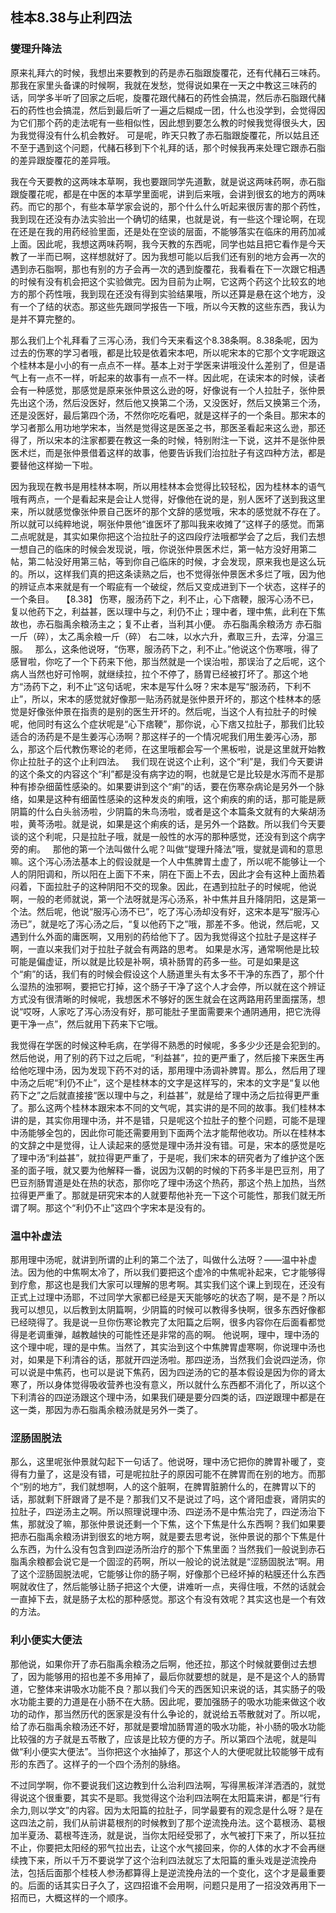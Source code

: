 ## 桂本8.38与止利四法

### 燮理升降法

原来礼拜六的时候，我想出来要教到的药是赤石脂跟旋覆花，还有代赭石三味药。那我在家里头备课的时候啊，我就在发愁，觉得说如果在一天之中教这三味药的话，同学多半听了回家之后呢，旋覆花跟代赭石的药性会搞混，然后赤石脂跟代赭石的药性也会搞混，然后到最后听了一遍之后糊成一团，什么也没学到，会觉得因为它们那个药的走法呢有一些相似性，因此想到要怎么教的时候我觉得很头大，因为我觉得没有什么机会教好。
可是呢，昨天只教了赤石脂跟旋覆花，所以姑且还不至于遇到这个问题，代赭石移到下个礼拜的话，那个时候我再来处理它跟赤石脂的差异跟旋覆花的差异哦。

我在今天要教的这两味本草啊，我也要跟同学先道歉，就是说这两味药啊，赤石脂跟旋覆花呢，都是在中医的本草学里面呢，讲到后来哦，会讲到很玄的地方的两味药。而它的那个，有些本草学家会说的，那个什么什么听起来很厉害的那个药性，我到现在还没有办法实验出一个确切的结果，也就是说，有一些这个理论啊，在现在还是在我的用药经验里面，还是处在空谈的层面，不能够落实在临床的用药加减上面。因此呢，我想这两味药啊，我今天教的东西呢，同学也姑且把它看作是今天教了一半而已啊，这样想就好了。因为我想可能以后我们还有别的地方会再一次的遇到赤石脂啊，那也有别的方子会再一次的遇到旋覆花，我看看在下一次跟它相遇的时候有没有机会把这个实验做完。因为目前为止啊，它这两个药这个比较玄的地方的那个药性哦，我到现在还没有得到实验结果哦，所以还算是悬在这个地方，没有一个了结的状态。那这些先跟同学报告一下哦，所以今天教的这些东西，我认为是并不算完整的。

那么我们上个礼拜看了三泻心汤，我们今天来看这个8.38条啊。8.38条呢，因为过去的伤寒的学习者哦，都是比较是依着宋本吧，所以呢宋本的它那个文字呢跟这个桂林本是小小的有一点点不一样。基本上对于学医来讲哦没什么差别了，但是语气上有一点不一样，听起来的故事有一点不一样。因此呢，在读宋本的时候，读者会有一种感觉，那感觉是原来张仲景这么逊的呀，好像说有一个人拉肚子，张仲景先出这个汤，然后没医好，然后他又换第二个汤，又没医好，然后又换第三个汤，还是没医好，最后第四个汤，不然你吃吃看吧，就是这样子的一个条目。那宋本的学习者那么用功地学宋本，当然是觉得这是医圣之书，那医圣看起来这么逊，那还得了，所以宋本的注家都要在教这一条的时候，特别附注一下说，这并不是张仲景医术烂，而是张仲景借着这样的故事，他要告诉我们治拉肚子有这四种方法，都是要替他这样拗一下啦。

因为我现在教书是用桂林本啊，所以用桂林本会觉得比较轻松，因为桂林本的语气哦有两点，一个是看起来是会让人觉得，好像他在说的是，别人医坏了送到我这里来，所以就感觉像张仲景自己医坏的那个文辞的感觉哦，宋本的感觉就不存在了。所以就可以纯粹地说，啊张仲景他“谁医坏了那叫我来收摊了”这样子的感觉。而第二点呢就是，其实如果你把这个治拉肚子的这四段疗法哦都学会了之后，我们去想一想自己的临床的时候会发现说，哦，你说张仲景医术烂，第一帖方没好用第二帖，第二帖没好用第三帖，等到你自己临床的时候，才会发现，原来我也是这么玩的。所以，这样我们真的把这条读熟之后，也不觉得张仲景医术多烂了哦，因为他的辨证点本来就是有一个暇疵有一个破绽，然后又变成进到下一个状态，这样子的一个条目。
 
【8.38】 伤寒，服汤药下之，利不止，心下痞鞕，服泻心汤不已，复以他药下之，利益甚，医以理中与之，利仍不止；理中者，理中焦，此利在下焦故也，赤石脂禹余粮汤主之；复不止者，当利其小便。
赤石脂禹余粮汤方
赤石脂一斤（碎），太乙禹余粮一斤（碎）
右二味，以水六升，煮取三升，去滓，分温三服。
 
那么，这条他说呀，“伤寒，服汤药下之，利不止。”他说这个伤寒哦，得了感冒啦，你吃了一个下药来下他，那当然就是一个误治啦，那误治了之后呢，这个病人当然也好可怜啊，就继续拉，拉个不停了，肠胃已经被打坏了。那这个地方“汤药下之，利不止”这句话呢，宋本是写什么呀？宋本是写“服汤药，下利不止”，所以，宋本的感觉就好像那一贴汤药就是张仲景开坏的，那这个桂林本的感觉是好像张仲景在指责的是别的医生开坏的。然后呢，当这个人有拉肚子的时候呢，他同时有这么个症状呢是“心下痞鞕”，那你说，心下痞又拉肚子，那我们比较适合的汤药是不是生姜泻心汤啊？那这样子的一个情况呢我们用生姜泻心汤，那么，那这个后代教伤寒论的老师，在这里哦都会写一个黑板啦，说是这里就开始教你止拉肚子的这个止利四法。
 
我们现在说这个止利，这个“利”是，我们今天要讲的这个条文的内容这个“利”都是没有病字边的啊，也就是它是比较是水泻而不是那种有掺杂细菌性感染的。如果要讲到这个“痢”的话，要在伤寒杂病论是另外一个脉络，如果是这种有细菌性感染的这种发炎的痢哦，这个痢疾的痢的话，那可能是厥阴篇的什么白头翁汤啦，少阴篇的朱鸟汤啦，或者是这个本篇条文就有的大柴胡汤啦，黄芩汤啦。就是说，如果是这个痢疾的话，是另外一个路数。所以我们今天要谈的这个利呢，只是拉肚子哦，就是一般性的水泻的那种感觉，还没有到这个病字旁的痢。
 
那他的第一个法叫做什么呢？叫做“燮理升降法”哦，燮就是调和的意思嘛。这个泻心汤法基本上的假设就是一个人中焦脾胃土虚了，所以呢不能够让一个人的阴阳调和，所以阳在上面下不来，阴在下面上不去，因此才会有这种上面热着闷着，下面拉肚子的这种阴阳不交的现象。因此，在遇到拉肚子的时候呢，他说啊，一般的老师就说，第一个法呀就是泻心汤系，补中焦并且升降阴阳，这是第一个法。然后呢，他说“服泻心汤不已”，吃了泻心汤却没有好，这宋本是写“服泻心汤已”，就是吃了泻心汤之后，“复以他药下之”哦，那差不多。他说，然后呢，又遇到什么外面的庸医啊，又用别的药给他下了。因为我觉得这个拉肚子是这样子啊，一直以来我们对于拉肚子就会有两路的思考。
如果是水泻，通常啊他是比较可能是偏虚证，所以就是比较是补啊，填补肠胃的药多一些。可是如果是这个“痢”的话，我们有的时候会假设这个人肠道里头有太多不干净的东西了，那个什么湿热的浊邪啊，要把它打掉，这个肠子干净了这个人才会停，所以就在这个辨证方式没有很清晰的时候呢，我想医术不够好的医生就会在这两路用药里面摆荡，想说“哎呀，人家吃了泻心汤没有好，那可能肚子里面需要来个通阴通用，把它洗得更干净一点”，然后就用下药来下它哦。

我觉得在学医的时候这种毛病，在学得不熟悉的时候呢，多多少少还是会犯到的。然后他说，用了别的药下过之后呢，“利益甚”，拉的更严重了，然后接下来医生再给他吃理中汤，因为发现下药不对的话，那用理中汤调补脾胃。那么，然后用了理中汤之后呢“利仍不止”，这个是桂林本的文字是这样写的，宋本的文字是“复以他药下之”之后就直接接“医以理中与之，利益甚”，就是给了理中汤之后拉得更严重了。那么这两个桂林本跟宋本不同的文气呢，其实讲的是不同的故事。我们桂林本讲的是，其实你用理中汤，并不是错，只是呢这个拉肚子的整个问题，可能不是理中汤能够全包的，因此你可能还需要用到下面两个法才能帮他收功。所以在桂林本的文辞之中是觉得，让人读起来的感觉是理中汤并没有错。可是，宋本的感觉是吃了理中汤“利益甚”，就拉得更严重了，于是呢，我们宋本的研究者为了维护这个医圣的面子哦，就又要为他解释一番，说因为汉朝的时候的下药多半是巴豆剂，用了巴豆剂肠胃道是处在热的状态，那你吃了理中汤这个热药，那这个热上加热，当然拉得更严重了。那就是研究宋本的人就要帮他补充一下这个可能性，那我们就无所谓了啊。那这个“利仍不止”这四个字宋本是没有的。

### 温中补虚法

那用理中汤呢，就讲到所谓的止利的第二个法了，叫做什么法呀？——温中补虚法。因为他的中焦啊太冷了，所以我们要把这个虚冷的中焦呢补起来，它才能够得到疗愈，那这也是我们大家可以理解的思考啊。其实我们这个课上到现在，还没有正式上过理中汤耶，不过同学大家都已经是天天能够吃的状态了啊，是不是？所以我可以想见，以后教到太阴篇啊，少阴篇的时候可以教得多快啊，很多东西好像都已经晓得了。我是说一旦你伤寒论教完了太阳篇之后啊，很多内容你在后面看都觉得是老调重弹，越教越快的可能性还是非常的高的啊。
他说啊，理中，理中汤的这个理中呢，理的是中焦。当然了，其实治到这个中焦脾胃虚寒啊，你说理中汤也对，如果是下利清谷的话，那就开四逆汤啦。那四逆汤，当然我们会说四逆汤，你可以说是中焦药，也可以是说下焦药，因为四逆汤的它的基本假设是因为你的肾太寒了，所以身体觉得吸收营养也没有意义，所以就什么东西都不消化了，所以这个下利清谷的四逆汤跟这个理中汤，如果我们硬是要分四类的话，四逆跟理中都是在这一类，那因为赤石脂禹余粮汤就是另外一类了。

### 涩肠固脱法

那么，这里呢张仲景就勾起下一句话了。他说呀，理中汤它把你的脾胃补暖了，变得有力量了，这是没有错，可是呢拉肚子的原因可能不在脾胃而在别的地方。而那个“别的地方”，我们就想啊，人的这个脏啊，在脾胃脏腑什么的，在脾胃以下的话，那就剩下肝跟肾了是不是？那我们又不是说过了吗，这个肾阳虚衰，肾阴实的拉肚子，四逆汤主之啊。所以照理说理中汤、四逆汤不是中焦治完了，四逆汤治下焦，那就没了嘛，那张仲景说还剩一个下焦，这个下焦是什么东西啊？我们如果要把赤石脂禹余粮汤讲到很玄的地方啊，就是要去思考说，张仲景说的那个下焦是什么东西，为什么没有包含到四逆汤所治疗的那个下焦里面？当然我们一般说到赤石脂禹余粮都会说它是一个固涩的药啊，所以一般论的说法就是“涩肠固脱法”啊。用了这个涩肠固脱法呢，它能够让你的肠子啊，好像那个已经坏掉的粘膜还什么东西啊就收住了，然后能够让肠子把这个大便，讲难听一点，夹得住哦，不然的话就会一直掉下去，就是肠子太松的那种感觉。那这个有没有效呢？其实这也是一个有效的方法。

### 利小便实大便法

那他说，如果你开了赤石脂禹余粮汤之后啊，他还拉，那这个时候就要倒过去想了，因为能够用的招也差不多用掉了，最后你就要想的就是，是不是这个人的肠胃道，它整体来讲吸水功能不良？那以我们今天的西医知识来说的话，其实肠子的吸水功能主要的力道是在小肠不在大肠。因此呢，要加强肠子的吸水功能来做这个收功的动作，那当然历代的医家是没有什么争论的，就说给五苓散就对了。所以呢，给了赤石脂禹余粮汤还不好，那就是要增加肠胃道的吸水功能，补小肠的吸水功能比较强的方子就是五苓散了，应该是比较方便的方子。所以第四个法呢，就是叫做“利小便实大便法”。当你把这个水抽掉了，那这个人的大便呢就比较能够干成有形的东西了。这样子的一个四个汤剂的脉络。

不过同学啊，你不要说我们这边教到什么治利四法啊，写得黑板洋洋洒洒的，就觉得说这个很重要，其实不是耶。我觉得这个治利四法啊在太阳篇来讲，都是“行有余力,则以学文”的内容。因为太阳篇的拉肚子，同学最要有的观念是什么呀？是在这四法之前，我们从前讲葛根剂的时候教到了那个逆流挽舟法。这个葛根汤、葛根加半夏汤、葛根芩连汤，就是说，当你太阳经受邪了，水气被打下来了，所以狂拉不止，你要把太阳经的邪气拉出去，让这个水气接回来，你的人体的水才不会再继续拽下来，所以千万不要说学了这个治利四法就忘了太阳篇的重头戏是逆流挽舟法，包括后面那个桂枝人参汤都算得上是逆流挽舟法的一个变化，这个才是最重要的。后面的话其实日子久了，这四招谁不会用啊，问题只是用了一招没效再用下一招而已，大概这样的一个顺序。
